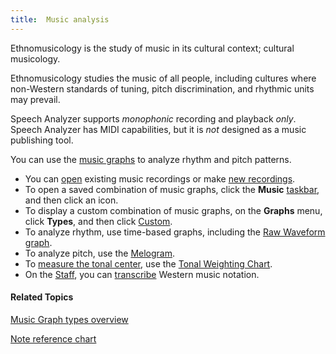 ```yaml
---
title:  Music analysis
---
```


Ethnomusicology is the study of music in its cultural context; cultural musicology.

Ethnomusicology studies the music of all people, including cultures where non-Western standards of tuning, pitch discrimination, and rhythmic units may prevail.

Speech Analyzer supports *monophonic* recording and playback *only*. Speech Analyzer has MIDI capabilities, but it is *not* designed as a music publishing tool.

You can use the [music graphs](../overview) to analyze rhythm and pitch patterns.

- You can [open](../../../file/open) existing music recordings or make [new recordings](../../../file/record-new).
- To open a saved combination of music graphs, click the **Music** [taskbar](../../../tools/options/taskbar), and then click an icon.
- To display a custom combination of music graphs, on the **Graphs** menu, click **Types**, and then click [Custom](../custom).
- To analyze rhythm, use time-based graphs, including the [Raw Waveform graph](../raw-waveform).
- To analyze pitch, use the [Melogram](melogram).
- To [measure the tonal center](measure-tonal-center), use the [Tonal Weighting Chart](tonal-weighting-chart).
- On the [Staff](staff), you can [transcribe](transcribe-notes) Western music notation.

#### **Related Topics**
[Music Graph types overview](../overview)

[Note reference chart](note-reference-chart)
